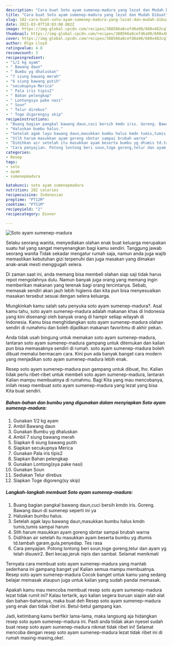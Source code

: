```yaml
---
description: "Cara buat Soto ayam sumenep-madura yang lezat dan Mudah Dibuat"
title: "Cara buat Soto ayam sumenep-madura yang lezat dan Mudah Dibuat"
slug: 182-cara-buat-soto-ayam-sumenep-madura-yang-lezat-dan-mudah-dibuat
date: 2021-03-07T18:03:00.082Z
image: https://img-global.cpcdn.com/recipes/388566a8cefd6a90/680x482cq70/soto-ayam-sumenep-madura-foto-resep-utama.jpg
thumbnail: https://img-global.cpcdn.com/recipes/388566a8cefd6a90/680x482cq70/soto-ayam-sumenep-madura-foto-resep-utama.jpg
cover: https://img-global.cpcdn.com/recipes/388566a8cefd6a90/680x482cq70/soto-ayam-sumenep-madura-foto-resep-utama.jpg
author: Olga Lloyd
ratingvalue: 4.8
reviewcount: 3
recipeingredient:
- "1/2 kg ayam"
- " Bawang daun"
- " Bumbu yg dhaluskan"
- "7 siung bawang merah"
- "6 siung bawang putih"
- "secukupnya Merica"
- " Pala iris tipis2"
- " Bahan pelengkap"
- " Lontongsya pake nasi"
- " Soun"
- " Telur direbus"
- " Toge digorengsy skip"
recipeinstructions:
- "Buang bagian pangkal bawang daun,cuci bersih kmdn iris. Goreng. Bawang daun di sumenep seperti ini ya"
- "Haluskan bumbu halus."
- "Setelah agak layu bawang daun,masukkan bumbu halus kmdn tumis,tumis sampai harum"
- "Stlh harum masukkan ayam goreng sbntar sampai brubah warna"
- "Didihkan air setelah itu masukkan ayam beserta bumbu yg dtumis td.tambah garam,gula,penyedap. Tes rasa"
- "Cara penyajian. Potong lontong beri soun,toge goreng,telur dan ayam yg telah disuwir2. Beri kecap,jeruk nipis dan sambal. Selamat menikmati"
categories:
- Resep
tags:
- soto
- ayam
- sumenepmadura

katakunci: soto ayam sumenepmadura 
nutrition: 282 calories
recipecuisine: Indonesian
preptime: "PT12M"
cooktime: "PT51M"
recipeyield: "2"
recipecategory: Dinner

---
```



![Soto ayam sumenep-madura](https://img-global.cpcdn.com/recipes/388566a8cefd6a90/680x482cq70/soto-ayam-sumenep-madura-foto-resep-utama.jpg)

Selaku seorang wanita, menyediakan olahan enak buat keluarga merupakan suatu hal yang sangat menyenangkan bagi kamu sendiri. Tanggung jawab seorang  wanita Tidak sekadar mengatur rumah saja, namun anda juga wajib memastikan kebutuhan gizi terpenuhi dan juga masakan yang dimakan anak-anak mesti menggugah selera.

Di zaman  saat ini, anda memang bisa membeli olahan siap saji tidak harus repot mengolahnya dulu. Namun banyak juga orang yang memang ingin memberikan makanan yang terenak bagi orang tercintanya. Sebab, memasak sendiri akan jauh lebih higienis dan kita pun bisa menyesuaikan masakan tersebut sesuai dengan selera keluarga. 



Mungkinkah kamu salah satu penyuka soto ayam sumenep-madura?. Asal kamu tahu, soto ayam sumenep-madura adalah makanan khas di Indonesia yang kini disenangi oleh banyak orang di hampir setiap wilayah di Indonesia. Kamu bisa menghidangkan soto ayam sumenep-madura olahan sendiri di rumahmu dan boleh dijadikan makanan favoritmu di akhir pekan.

Anda tidak usah bingung untuk memakan soto ayam sumenep-madura, lantaran soto ayam sumenep-madura gampang untuk ditemukan dan kalian pun bisa memasaknya sendiri di rumah. soto ayam sumenep-madura boleh dibuat memalui bermacam cara. Kini pun ada banyak banget cara modern yang menjadikan soto ayam sumenep-madura lebih enak.

Resep soto ayam sumenep-madura pun gampang untuk dibuat, lho. Kalian tidak perlu ribet-ribet untuk membeli soto ayam sumenep-madura, lantaran Kalian mampu membuatnya di rumahmu. Bagi Kita yang mau mencobanya, inilah resep membuat soto ayam sumenep-madura yang lezat yang bisa Kita buat sendiri.

<!--inarticleads1-->

##### Bahan-bahan dan bumbu yang digunakan dalam menyiapkan Soto ayam sumenep-madura:

1. Gunakan 1/2 kg ayam
1. Ambil  Bawang daun
1. Gunakan  Bumbu yg dhaluskan
1. Ambil 7 siung bawang merah
1. Siapkan 6 siung bawang putih
1. Siapkan secukupnya Merica
1. Gunakan  Pala iris tipis2
1. Siapkan  Bahan pelengkap
1. Gunakan  Lontong(sya pake nasi)
1. Gunakan  Soun
1. Sediakan  Telur direbus
1. Siapkan  Toge digoreng(sy skip)




<!--inarticleads2-->

##### Langkah-langkah membuat Soto ayam sumenep-madura:

1. Buang bagian pangkal bawang daun,cuci bersih kmdn iris. Goreng. Bawang daun di sumenep seperti ini ya
1. Haluskan bumbu halus.
1. Setelah agak layu bawang daun,masukkan bumbu halus kmdn tumis,tumis sampai harum
1. Stlh harum masukkan ayam goreng sbntar sampai brubah warna
1. Didihkan air setelah itu masukkan ayam beserta bumbu yg dtumis td.tambah garam,gula,penyedap. Tes rasa
1. Cara penyajian. Potong lontong beri soun,toge goreng,telur dan ayam yg telah disuwir2. Beri kecap,jeruk nipis dan sambal. Selamat menikmati




Ternyata cara membuat soto ayam sumenep-madura yang mantab sederhana ini gampang banget ya! Kalian semua mampu membuatnya. Resep soto ayam sumenep-madura Cocok banget untuk kamu yang sedang belajar memasak ataupun juga untuk kalian yang sudah pandai memasak.

Apakah kamu mau mencoba membuat resep soto ayam sumenep-madura lezat tidak rumit ini? Kalau tertarik, ayo kalian segera buruan siapin alat-alat dan bahan-bahannya, maka buat deh Resep soto ayam sumenep-madura yang enak dan tidak ribet ini. Betul-betul gampang kan. 

Jadi, ketimbang kamu berfikir lama-lama, maka langsung aja hidangkan resep soto ayam sumenep-madura ini. Pasti anda tiidak akan nyesel sudah buat resep soto ayam sumenep-madura nikmat tidak ribet ini! Selamat mencoba dengan resep soto ayam sumenep-madura lezat tidak ribet ini di rumah masing-masing,oke!.

